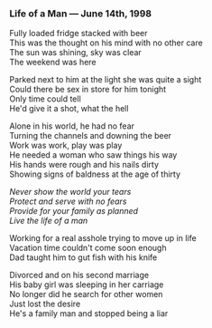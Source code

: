 ### Life of a Man — June 14th, 1998

Fully loaded fridge stacked with beer  
This was the thought on his mind with no other care  
The sun was shining, sky was clear  
The weekend was here  

Parked next to him at the light she was quite a sight  
Could there be sex in store for him tonight  
Only time could tell  
He'd give it a shot, what the hell  

Alone in his world, he had no fear  
Turning the channels and downing the beer  
Work was work, play was play  
He needed a woman who saw things his way  
His hands were rough and his nails dirty  
Showing signs of baldness at the age of thirty  

_Never show the world your tears_  
_Protect and serve with no fears_  
_Provide for your family as planned_  
_Live the life of a man_  

Working for a real asshole trying to move up in life  
Vacation time couldn't come soon enough  
Dad taught him to gut fish with his knife  

Divorced and on his second marriage  
His baby girl was sleeping in her carriage  
No longer did he search for other women  
Just lost the desire  
He's a family man and stopped being a liar  
